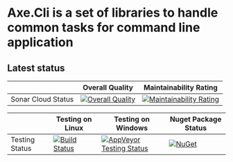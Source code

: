 # Axe.Cli is a set of libraries to handle common tasks for command line application

## Latest status

||Overall Quality|Maintainability Rating|
|---|---|---|
|Sonar Cloud Status|[![Overall Quality](https://sonarcloud.io/api/project_badges/measure?project=Axe.Cli&metric=alert_status)](https://sonarcloud.io/api/project_badges/measure?project=Axe.Cli&metric=alert_status)|[![Maintainability Rating](https://sonarcloud.io/api/project_badges/measure?project=Axe.Cli&metric=sqale_rating)](https://sonarcloud.io/api/project_badges/measure?project=Axe.Cli&metric=sqale_rating)|

||Testing on Linux|Testing on Windows|Nuget Package Status|
|---|---|---|---|
|Testing Status|[![Build Status](https://travis-ci.org/AxeDotNet/Axe.Cli.svg?branch=master)](https://travis-ci.org/AxeDotNet/Axe.Cli)|[![AppVeyor Testing Status](https://ci.appveyor.com/api/projects/status/32r7s2skrgm9ubva?svg=true)](https://ci.appveyor.com/api/projects/status/32r7s2skrgm9ubva?svg=true)|[![NuGet](https://img.shields.io/nuget/v/Axe.Cli.Parser.svg)](https://www.nuget.org/packages/Axe.Cli.Parser)|